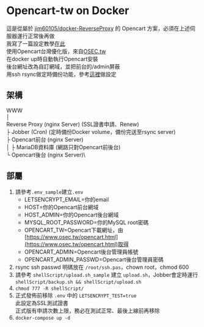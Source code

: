 # Opencart-tw on Docker
這是從屬於 [jim60105/docker-ReverseProxy](https://github.com/jim60105/docker-ReverseProxy) 的 Opencart 方案，必須在上述伺服器運行正常後再做\
我寫了一篇設定教學[在此](https://blog.maki0419.com/2020/08/docker-opencart.html)\
使用Opencart台灣優化版，來自[OSEC.tw](https://www.osec.tw/opencart.html)\
在docker up時自動執行Opencart安裝\
後台網址改為自訂網域，並把前台的/admin屏蔽\
用ssh rsync做定時備份功能，參考[這裡](https://blog.maki0419.com/2020/08/docker-opencart.html#rsync-server%E8%A8%AD%E5%AE%9A%E5%92%8C%E5%82%99%E4%BB%BD%E9%82%84%E5%8E%9F)做設定

## 架構
WWW\
│\
Reverse Proxy (nginx Server) (SSL證書申請、Renew)\
├ Jobber (Cron) (定時備份Docker volume，備份完送至rsync server) \
├ Opencart前台 (nginx Server)\
│  ├ MariaDB資料庫 (網路只對Opencart前後台)\
└ Opencart後台 (nginx Server)\

## 部屬
1. 請參考`.env_sample`建立`.env`
	* LETSENCRYPT_EMAIL=你的email
	* HOST=你的Opencart前台網域
	* HOST_ADMIN=你的Opencart後台網域
	* MYSQL_ROOT_PASSWORD=你的MySQL root密碼
	* OPENCART_TW=Opencart下載網址，由[https://www.osec.tw/opencart.html](https://www.osec.tw/opencart.html)取得
	* OPENCART_ADMIN=Opencart後台管理員帳號
	* OPENCART_ADMIN_PASSWD=Opencart後台管理員密碼
1. rsync ssh passwd 明碼放在 `/root/ssh.pas`，chown root，chmod 600
1. 請參考 `shellScript/upload.sh_sample` 建立 `upload.sh`，Jobber會定時運行`shellScript/backup.sh && shellScript/upload.sh ` 
1. `chmod 777 -R shellScript/`
1. 正式發佈前移除 `.env` 中的 `LETSENCRYPT_TEST=true`\
此設定為SSL測試證書\
正式版有申請次數上限，務必在測試正常、最後上線前再移除
1. `docker-compose up -d`
